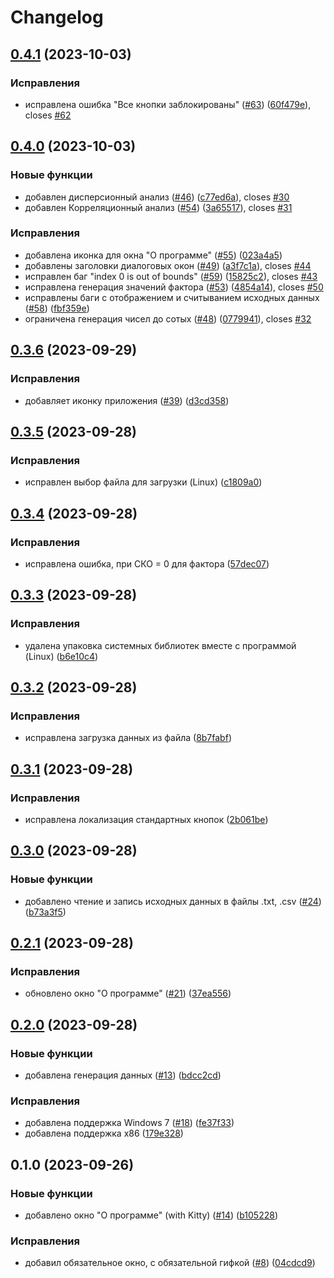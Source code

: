 # Changelog

## [0.4.1](https://github.com/shizand/statapp/compare/v0.4.0...v0.4.1) (2023-10-03)


### Исправления

* исправлена ошибка "Все кнопки заблокированы" ([#63](https://github.com/shizand/statapp/issues/63)) ([60f479e](https://github.com/shizand/statapp/commit/60f479ea7ddd87f2a8b9d0e62442ba9faf45e9d7)), closes [#62](https://github.com/shizand/statapp/issues/62)

## [0.4.0](https://github.com/shizand/statapp/compare/v0.3.6...v0.4.0) (2023-10-03)


### Новые функции

* добавлен дисперсионный анализ ([#46](https://github.com/shizand/statapp/issues/46)) ([c77ed6a](https://github.com/shizand/statapp/commit/c77ed6a82fefbbf8879ba87d62bd895ebfd1e6fa)), closes [#30](https://github.com/shizand/statapp/issues/30)
* добавлен Корреляционный анализ ([#54](https://github.com/shizand/statapp/issues/54)) ([3a65517](https://github.com/shizand/statapp/commit/3a655178d4e262c7df42b9c1567dcaf997c58071)), closes [#31](https://github.com/shizand/statapp/issues/31)


### Исправления

* добавлена иконка для окна "О программе" ([#55](https://github.com/shizand/statapp/issues/55)) ([023a4a5](https://github.com/shizand/statapp/commit/023a4a514221ab22bb29f87aeccd20b5595d1b2e))
* добавлены заголовки диалоговых окон ([#49](https://github.com/shizand/statapp/issues/49)) ([a3f7c1a](https://github.com/shizand/statapp/commit/a3f7c1ac0b1bd16a2954dce83996c2e3677a7164)), closes [#44](https://github.com/shizand/statapp/issues/44)
* исправлен баг "index 0 is out of bounds" ([#59](https://github.com/shizand/statapp/issues/59)) ([15825c2](https://github.com/shizand/statapp/commit/15825c22007baeceebee98d19515ff038c1c2ae4)), closes [#43](https://github.com/shizand/statapp/issues/43)
* исправлена генерация значений фактора ([#53](https://github.com/shizand/statapp/issues/53)) ([4854a14](https://github.com/shizand/statapp/commit/4854a14e709272fe92463ac43d29f9a73a5f9875)), closes [#50](https://github.com/shizand/statapp/issues/50)
* исправлены баги с отображением и считыванием исходных данных ([#58](https://github.com/shizand/statapp/issues/58)) ([fbf359e](https://github.com/shizand/statapp/commit/fbf359e515f962dd5e079d7a13b5b7dc39339764))
* ограничена генерация чисел до сотых ([#48](https://github.com/shizand/statapp/issues/48)) ([0779941](https://github.com/shizand/statapp/commit/0779941dc9d9e83c35aff9f07a563da31e5c62c4)), closes [#32](https://github.com/shizand/statapp/issues/32)

## [0.3.6](https://github.com/shizand/statapp/compare/v0.3.5...v0.3.6) (2023-09-29)


### Исправления

* добавляет иконку приложения ([#39](https://github.com/shizand/statapp/issues/39)) ([d3cd358](https://github.com/shizand/statapp/commit/d3cd3589a781df47e6d0e9d669a376aefd9090fe))

## [0.3.5](https://github.com/shizand/statapp/compare/v0.3.4...v0.3.5) (2023-09-28)


### Исправления

* исправлен выбор файла для загрузки (Linux) ([c1809a0](https://github.com/shizand/statapp/commit/c1809a0bc778fde52aa392fb6656b0fd2ffeabe5))

## [0.3.4](https://github.com/shizand/statapp/compare/v0.3.3...v0.3.4) (2023-09-28)


### Исправления

* исправлена ошибка, при СКО = 0 для фактора ([57dec07](https://github.com/shizand/statapp/commit/57dec07000e78d694986b1b90de42b84db14c1a7))

## [0.3.3](https://github.com/shizand/statapp/compare/v0.3.2...v0.3.3) (2023-09-28)


### Исправления

* удалена упаковка системных библиотек вместе с программой (Linux) ([b6e10c4](https://github.com/shizand/statapp/commit/b6e10c420958cf554c1953f30c4cfd9dcadebd1a))

## [0.3.2](https://github.com/shizand/statapp/compare/v0.3.1...v0.3.2) (2023-09-28)


### Исправления

* исправлена загрузка данных из файла ([8b7fabf](https://github.com/shizand/statapp/commit/8b7fabfa46d546b1969bdf9f4800cb0e06fa186a))

## [0.3.1](https://github.com/shizand/statapp/compare/v0.3.0...v0.3.1) (2023-09-28)


### Исправления

* исправлена локализация стандартных кнопок ([2b061be](https://github.com/shizand/statapp/commit/2b061bed2f6343fc2feb87472afc4c9a051b30a9))

## [0.3.0](https://github.com/shizand/statapp/compare/v0.2.1...v0.3.0) (2023-09-28)


### Новые функции

* добавлено чтение и запись исходных данных в файлы .txt, .csv ([#24](https://github.com/shizand/statapp/issues/24)) ([b73a3f5](https://github.com/shizand/statapp/commit/b73a3f5d3ba5707f0bdb816452ad7f59c0da8290))

## [0.2.1](https://github.com/shizand/statapp/compare/v0.2.0...v0.2.1) (2023-09-28)


### Исправления

* обновлено окно "О программе" ([#21](https://github.com/shizand/statapp/issues/21)) ([37ea556](https://github.com/shizand/statapp/commit/37ea556ad20c7b2d3b346e0eafd583c60121d594))

## [0.2.0](https://github.com/shizand/statapp/compare/v0.1.0...v0.2.0) (2023-09-28)


### Новые функции

* добавлена генерация данных ([#13](https://github.com/shizand/statapp/issues/13)) ([bdcc2cd](https://github.com/shizand/statapp/commit/bdcc2cdfe2001c81b1cbc201d4269e3b3d506b3a))


### Исправления

* добавлена поддержка Windows 7 ([#18](https://github.com/shizand/statapp/issues/18)) ([fe37f33](https://github.com/shizand/statapp/commit/fe37f33d8457ebcdeaa63d4819d3d9814a4bd2f9))
* добавлена поддержка x86 ([179e328](https://github.com/shizand/statapp/commit/179e3286a2fb06064d37bf0d46db78204eaf0b00))

## 0.1.0 (2023-09-26)


### Новые функции

* добавлено окно "О программе" (with Kitty) ([#14](https://github.com/shizand/statapp/issues/14)) ([b105228](https://github.com/shizand/statapp/commit/b105228d3c7f0b2f7f804b4aa7fc6407015bb0c2))


### Исправления

* добавил обязательное окно, с обязательной гифкой ([#8](https://github.com/shizand/statapp/issues/8)) ([04cdcd9](https://github.com/shizand/statapp/commit/04cdcd92214b9625facb0465a805bbf5496601a1))
